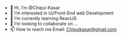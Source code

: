 - 👋 Hi, I’m @Chipui-Kasar
- 👀 I’m interested in Ui/Front-End web Development
- 🌱 I’m currently learning ReactJS
- 💞️ I’m looking to collaborate on ...
- 📫 How to reach me 
  Email: Chipuikasar@gmail.com

<!---
Chipui-Kasar/Chipui-Kasar is a ✨ special ✨ repository because its `README.md` (this file) appears on your GitHub profile.
You can click the Preview link to take a look at your changes.
--->
